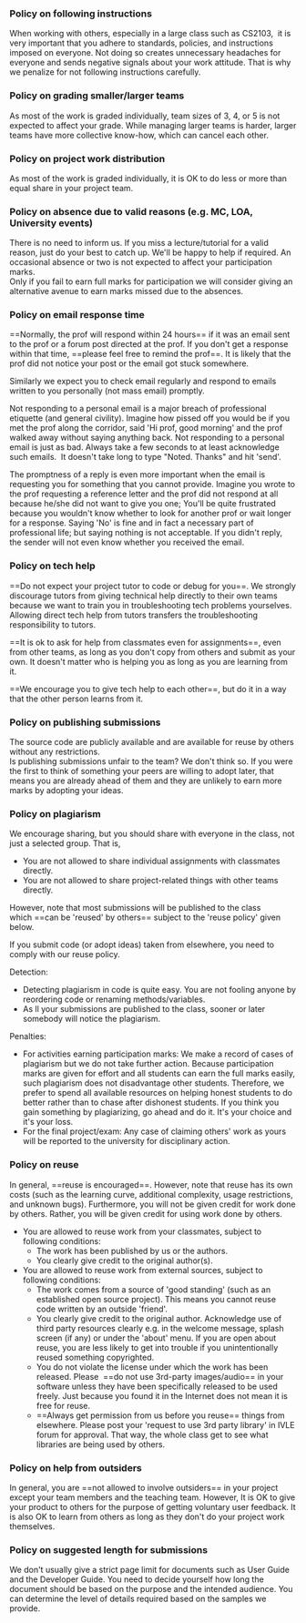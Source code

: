 ### Policy on following instructions

<div id="policy-followingInstructions">

When working with others, especially in a large class such as CS2103,  it is very important that you adhere to standards, policies, and instructions imposed on everyone. Not doing so creates unnecessary headaches for everyone and sends negative signals about your work attitude. That is why we penalize for not following instructions carefully.

</div>

### Policy on grading smaller/larger teams

<div id="policy-teamSize">

As most of the work is graded individually, team sizes of 3, 4, or 5 is not expected to affect your grade. While managing larger teams is harder, larger teams have more collective know-how, which can cancel each other.

</div>

### Policy on project work distribution

<div id="policy-workDistribution">

As most of the work is graded individually, it is OK to do less or more than equal share in your project team.

<panel header="%%Admin &raquo; Project scope: Expectations from each student%%" expandable>
<include src="project-scope.md#individual-expectations" />
</panel>

</div>

### Policy on absence due to valid reasons (e.g. MC, LOA, University events)

<div id="policy-validAbsences">

There is no need to inform us. If you miss a lecture/tutorial for a valid reason, just do your best to catch up. We'll be happy to help if required. An occasional absence or two is not expected to affect your participation marks.   
Only if you fail to earn full marks for participation we will consider giving an alternative avenue to earn marks missed due to the absences.   

</div>

### Policy on email response time

<div id="policy-responseTime">

==Normally, the prof will respond within 24 hours== if it was an email sent to the prof or a forum post directed at the prof. If you don't get a response within that time, ==please feel free to remind the prof==. It is likely that the prof did not notice your post or the email got stuck somewhere.

Similarly we expect you to check email regularly and respond to emails written to you personally (not mass email) promptly.

<panel header="Email etiquette: ALWAYS respond to direct emails" expanded>

Not responding to a personal email is a major breach of professional etiquette (and general civility). Imagine how pissed off you would be if you met the prof along the corridor, said 'Hi prof, good morning' and the prof walked away without saying anything back. Not responding to a personal email is just as bad. Always take a few seconds to at least acknowledge such emails.  It doesn't take long to type "Noted. Thanks" and hit 'send'.

The promptness of a reply is even more important when the email is requesting you for something that you cannot provide. Imagine you wrote to the prof requesting a reference letter and the prof did not respond at all because he/she did not want to give you one; You'll be quite frustrated because you wouldn't know whether to look for another prof or wait longer for a response. Saying 'No' is fine and in fact a necessary part of professional life; but saying nothing is not acceptable. If you didn't reply, the sender will not even know whether you received the email.

</panel>

</div>

### Policy on tech help

<div id="policy-techHelp">

==Do not expect your project tutor to code or debug for you==. We strongly discourage tutors from giving technical help directly to their own teams because we want to train you in troubleshooting tech problems yourselves. Allowing direct tech help from tutors transfers the troubleshooting responsibility to tutors.

==It is ok to ask for help from classmates even for assignments==, even from other teams, as long as you don't copy from others and submit as your own. It doesn't matter who is helping you as long as you are learning from it.

==We encourage you to give tech help to each other==, but do it in a way that the other person learns from it.

<panel header="%%Admin &raquo; Appendix D: How to get Help in CS2103/T%%">
<include src="appendixD-help.md" />
</panel>

</div>

### Policy on publishing submissions

<div id="policy-publishingSubmissions">

The source code are publicly available and are available for reuse by others without any restrictions.   
Is publishing submissions unfair to the team? We don't think so. If you were the first to think of something your peers are willing to adopt later, that means you are already ahead of them and they are unlikely to earn more marks by adopting your ideas.

</div>

### Policy on plagiarism

<div id="policy-plagiarism">

We encourage sharing, but you should share with everyone in the class, not just a selected group. That is,

* You are not allowed to share individual assignments with classmates directly.
* You are not allowed to share project-related things with other teams directly.

However, note that most submissions will be published to the class which ==can be 'reused' by others== subject to the 'reuse policy' given below.

If you submit code (or adopt ideas) taken from elsewhere, you need to comply with our reuse policy.

Detection: 

* Detecting plagiarism in code is quite easy. You are not fooling anyone by reordering code or renaming methods/variables. 
* As ll your submissions are published to the class, sooner or later somebody will notice the plagiarism.

Penalties:

* For activities earning participation marks: We make a record of cases of plagiarism but we do not take further action. Because participation marks are given for effort and all students can earn the full marks easily, such plagiarism does not disadvantage other students. Therefore, we prefer to spend all available resources on helping honest students to do better rather than to chase after dishonest students. If you think you gain something by plagiarizing, go ahead and do it. It's your choice and it's your loss.
* For the final project/exam: Any case of claiming others' work as yours will be reported to the university for disciplinary action.

</div>

### Policy on reuse

<div id="policy-reuse">

In general, ==reuse is encouraged==. However, note that reuse has its own costs (such as the learning curve, additional complexity, usage restrictions, and unknown bugs). Furthermore, you will not be given credit for work done by others. Rather, you will be given credit for using work done by others.

* You are allowed to reuse work from your classmates, subject to following conditions:
  * The work has been published by us or the authors.
  * You clearly give credit to the original author(s).
* You are allowed to reuse work from external sources, subject to following conditions:
  * The work comes from a source of 'good standing' (such as an established open source project). This means you cannot reuse code written by an outside 'friend'.
  * You clearly give credit to the original author. Acknowledge use of third party resources clearly e.g. in the welcome message, splash screen (if any) or under the 'about' menu. If you are open about reuse, you are less likely to get into trouble if you unintentionally reused something copyrighted.
  * You do not violate the license under which the work has been released. Please  ==do not use 3rd-party images/audio== in your software unless they have been specifically released to be used freely. Just because you found it in the Internet does not mean it is free for reuse.
  * ==Always get permission from us before you reuse== things from elsewhere. Please post your 'request to use 3rd party library' in IVLE forum for approval. That way, the whole class get to see what libraries are being used by others.

</div>

### Policy on help from outsiders

<div id="policy-outsiderHelp">

In general, you are ==not allowed to involve outsiders== in your project except your team members and the teaching team. However, It is OK to give your product to others for the purpose of getting voluntary user feedback. It is also OK to learn from others as long as they don't do your project work themselves.

</div>

### Policy on suggested length for submissions

<div id="policy-submissionLength">

We don't usually give a strict page limit for documents such as User Guide and the Developer Guide. You need to decide yourself how long the document should be based on the purpose and the intended audience. You can determine the level of details required based on the samples we provide.

</div>
